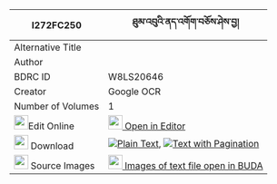 |I272FC250|ཐུམ་འབུའི་ནད་འགོག་བཅོས་ཤེས་བྱ། 
| --- | --- 
|Alternative Title |
|Author | 
|BDRC ID | W8LS20646
|Creator | Google OCR
|Number of Volumes| 1
|<img width="25" src="https://img.icons8.com/color/25/000000/edit-property.png">Edit Online| [<img width="25" src="https://avatars.githubusercontent.com/u/45091458?s=200&v=4"> Open in Editor](http://editor.openpecha.org/I272FC250)
|<img width="25" src="https://img.icons8.com/fluent/48/000000/download-2.png"/>  Download | [![](https://img.icons8.com/color/20/000000/txt.png)Plain Text](https://github.com/Openpecha/I272FC250/releases/download/v1/tum_bu_i_ne_gok_cho_sa_sheja_plain_I272FC250.zip), [![](https://img.icons8.com/color/20/000000/txt.png)Text with Pagination](https://github.com/Openpecha/I272FC250/releases/download/v1/tum_bu_i_ne_gok_cho_sa_sheja_pages_I272FC250.zip)
|<img width="25" src="https://img.icons8.com/plasticine/100/000000/pictures-folder.png"/>  Source Images | [<img width="25" src="https://library.bdrc.io/icons/BUDA-small.svg"> Images of text file open in BUDA](https://library.bdrc.io/show/bdr:W8LS20646)